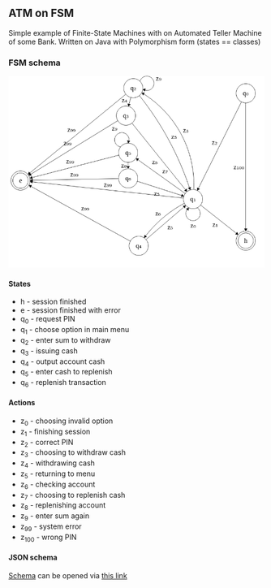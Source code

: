 ## ATM on FSM

Simple example of Finite-State Machines with on Automated Teller Machine of some Bank.
Written on Java with Polymorphism form (states == classes)

### FSM schema

![fsm](fsm.png)

#### States

* h - session finished
* e - session finished with error
* q<sub>0</sub> - request PIN
* q<sub>1</sub> - choose option in main menu
* q<sub>2</sub> - enter sum to withdraw
* q<sub>3</sub> - issuing cash
* q<sub>4</sub> - output account cash
* q<sub>5</sub> - enter cash to replenish
* q<sub>6</sub> - replenish transaction

#### Actions

* z<sub>0</sub> - choosing invalid option
* z<sub>1</sub> - finishing session
* z<sub>2</sub> - correct PIN
* z<sub>3</sub> - choosing to withdraw cash
* z<sub>4</sub> - withdrawing cash
* z<sub>5</sub> - returning to menu
* z<sub>6</sub> - checking account
* z<sub>7</sub> - choosing to replenish cash
* z<sub>8</sub> - replenishing account
* z<sub>9</sub> - enter sum again
* z<sub>99</sub> - system error
* z<sub>100</sub> - wrong PIN

#### JSON schema

[Schema](fsm.json) can be opened via [this link](https://markusfeng.com/projects/graph/)
